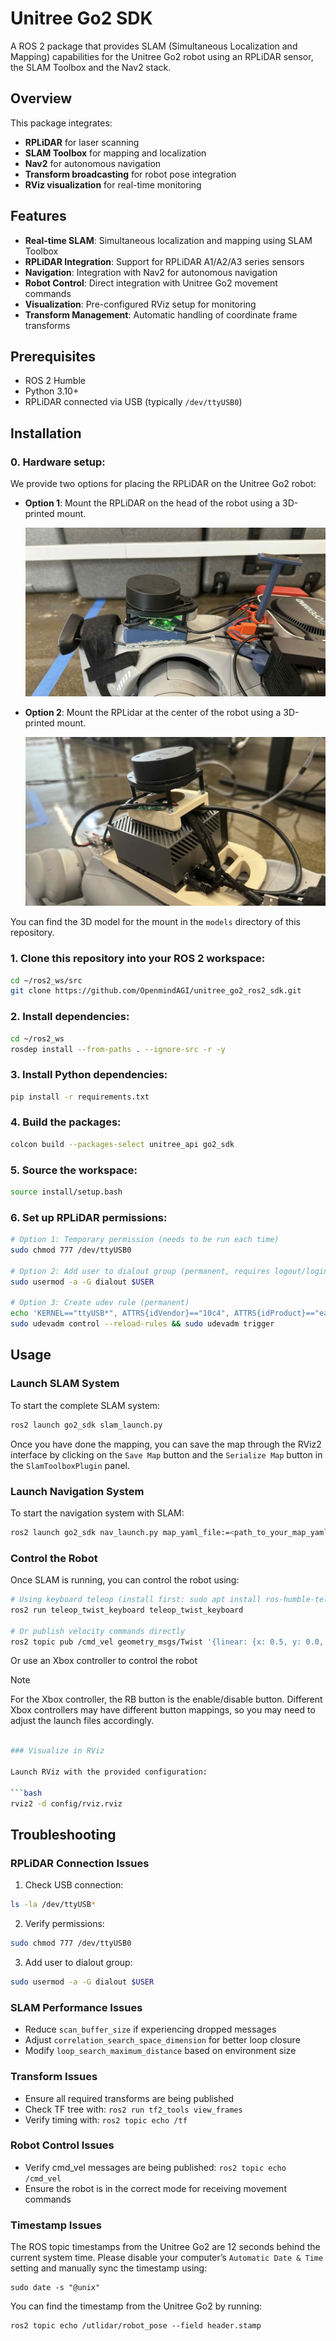 # Unitree Go2 SDK

A ROS 2 package that provides SLAM (Simultaneous Localization and Mapping) capabilities for the Unitree Go2 robot using an RPLiDAR sensor, the SLAM Toolbox and the Nav2 stack.

## Overview

This package integrates:
- **RPLiDAR** for laser scanning
- **SLAM Toolbox** for mapping and localization
- **Nav2** for autonomous navigation
- **Transform broadcasting** for robot pose integration
- **RViz visualization** for real-time monitoring

## Features

- **Real-time SLAM**: Simultaneous localization and mapping using SLAM Toolbox
- **RPLiDAR Integration**: Support for RPLiDAR A1/A2/A3 series sensors
- **Navigation**: Integration with Nav2 for autonomous navigation
- **Robot Control**: Direct integration with Unitree Go2 movement commands
- **Visualization**: Pre-configured RViz setup for monitoring
- **Transform Management**: Automatic handling of coordinate frame transforms

## Prerequisites

- ROS 2 Humble
- Python 3.10+
- RPLiDAR connected via USB (typically `/dev/ttyUSB0`)

## Installation

### 0. Hardware setup:

We provide two options for placing the RPLiDAR on the Unitree Go2 robot:
   - **Option 1**: Mount the RPLiDAR on the head of the robot using a 3D-printed mount.

     ![Head example](./models/head.jpg)

   - **Option 2**: Mount the RPLidar at the center of the robot using a 3D-printed mount.

     ![Body example](./models/body.jpg)

You can find the 3D model for the mount in the `models` directory of this repository.

### 1. Clone this repository into your ROS 2 workspace:

```bash
cd ~/ros2_ws/src
git clone https://github.com/OpenmindAGI/unitree_go2_ros2_sdk.git
```

### 2. Install dependencies:

```bash
cd ~/ros2_ws
rosdep install --from-paths . --ignore-src -r -y
```

### 3. Install Python dependencies:
```bash
pip install -r requirements.txt
```

### 4. Build the packages:

```bash
colcon build --packages-select unitree_api go2_sdk
```

### 5. Source the workspace:

```bash
source install/setup.bash
```

### 6. Set up RPLiDAR permissions:

```bash
# Option 1: Temporary permission (needs to be run each time)
sudo chmod 777 /dev/ttyUSB0

# Option 2: Add user to dialout group (permanent, requires logout/login)
sudo usermod -a -G dialout $USER

# Option 3: Create udev rule (permanent)
echo 'KERNEL=="ttyUSB*", ATTRS{idVendor}=="10c4", ATTRS{idProduct}=="ea60", GROUP="dialout", MODE="0666"' | sudo tee /etc/udev/rules.d/99-rplidar.rules
sudo udevadm control --reload-rules && sudo udevadm trigger
```

## Usage

### Launch SLAM System

To start the complete SLAM system:

```bash
ros2 launch go2_sdk slam_launch.py
```

Once you have done the mapping, you can save the map through the RViz2 interface by clicking on the `Save Map` button and the `Serialize Map` button in the `SlamToolboxPlugin` panel.

### Launch Navigation System
To start the navigation system with SLAM:

```bash
ros2 launch go2_sdk nav_launch.py map_yaml_file:=<path_to_your_map_yaml_file>
```

### Control the Robot

Once SLAM is running, you can control the robot using:

```bash
# Using keyboard teleop (install first: sudo apt install ros-humble-teleop-twist-keyboard)
ros2 run teleop_twist_keyboard teleop_twist_keyboard

# Or publish velocity commands directly
ros2 topic pub /cmd_vel geometry_msgs/Twist '{linear: {x: 0.5, y: 0.0, z: 0.0}, angular: {x: 0.0, y: 0.0, z: 0.0}}'
```

Or use an Xbox controller to control the robot

> [!NOTE]
> For the Xbox controller, the RB button is the enable/disable button. Different Xbox controllers may have different button mappings, so you may need to adjust the launch files accordingly.

```bash

### Visualize in RViz

Launch RViz with the provided configuration:

```bash
rviz2 -d config/rviz.rviz
```

## Troubleshooting

### RPLiDAR Connection Issues

1. Check USB connection:
```bash
ls -la /dev/ttyUSB*
```

2. Verify permissions:
```bash
sudo chmod 777 /dev/ttyUSB0
```

3. Add user to dialout group:
```bash
sudo usermod -a -G dialout $USER
```

### SLAM Performance Issues

- Reduce `scan_buffer_size` if experiencing dropped messages
- Adjust `correlation_search_space_dimension` for better loop closure
- Modify `loop_search_maximum_distance` based on environment size

### Transform Issues

- Ensure all required transforms are being published
- Check TF tree with: `ros2 run tf2_tools view_frames`
- Verify timing with: `ros2 topic echo /tf`

### Robot Control Issues

- Verify cmd_vel messages are being published: `ros2 topic echo /cmd_vel`
- Ensure the robot is in the correct mode for receiving movement commands

### Timestamp Issues

The ROS topic timestamps from the Unitree Go2 are 12 seconds behind the current system time. Please disable your computer’s `Automatic Date & Time` setting and manually sync the timestamp using:

```
sudo date -s "@unix"
```

You can find the timestamp from the Unitree Go2 by running:

```
ros2 topic echo /utlidar/robot_pose --field header.stamp
```
